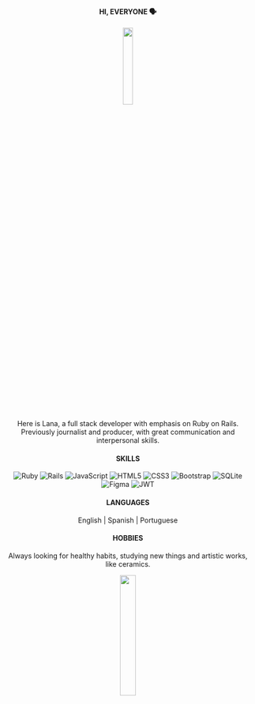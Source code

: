 <div align="center">
<h4>HI, EVERYONE 🗣 </h4>

<img src="https://media.tenor.com/6PUE1PAsXQUAAAAd/scaler-create-impact.gif" width="20%" height="20%"/>

<p>Here is Lana, a full stack developer with emphasis on Ruby on Rails. <br/>
Previously journalist and producer, with great communication and interpersonal skills.</p>

<h4> SKILLS </h4>

![Ruby](https://img.shields.io/badge/ruby-%23CC342D.svg?logo=ruby&logoColor=white)
![Rails](https://img.shields.io/badge/rails-%23CC0000.svg?logo=ruby-on-rails&logoColor=white)
![JavaScript](https://img.shields.io/badge/javascript-%23323330.svg?logo=javascript&logoColor=%23F7DF1E)
![HTML5](https://img.shields.io/badge/html5-%23E34F26.svg?logo=html5&logoColor=white)
![CSS3](https://img.shields.io/badge/css3-%231572B6.svg?logo=css3&logoColor=white)
![Bootstrap](https://img.shields.io/badge/bootstrap-%23563D7C.svg?logo=bootstrap&logoColor=white)
![SQLite](https://img.shields.io/badge/sqlite-%2307405e.svg?logo=sqlite&logoColor=white)
![Figma](https://img.shields.io/badge/figma-%23F24E1E.svg?logo=figma&logoColor=white)
![JWT](https://img.shields.io/badge/JWT-black?logo=JSON%20web%20tokens)

<h4>LANGUAGES</h4>
<p>English | Spanish | Portuguese </p>

<h4>HOBBIES</h4>
<p> Always looking for healthy habits, studying new things and artistic works, like ceramics.</p>

<img src="https://media.tenor.com/awqYcpK-OmgAAAAC/cute-couple.gif" width="25%" height="25%"/>
</div>
